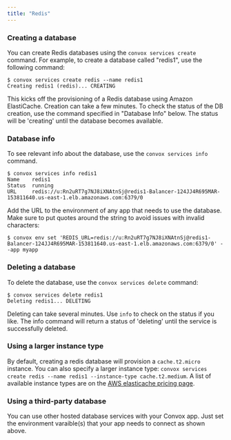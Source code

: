 ```yaml
---
title: "Redis"
---
```

### Creating a database

You can create Redis databases using the `convox services create` command. For example, to create a database called "redis1", use the following command:

    $ convox services create redis --name redis1
    Creating redis1 (redis)... CREATING

This kicks off the provisioning of a Redis database using Amazon ElastiCache. Creation can take a few minutes. To check the status of the DB creation, use the command specified in "Database Info" below. The status will be 'creating' until the database becomes available.

### Database info

To see relevant info about the database, use the `convox services info` command.

    $ convox services info redis1
    Name    redis1
    Status  running
    URL     redis://u:Rn2uRT7g7NJ8iXNAtnSj@redis1-Balancer-124JJ4R695MAR-153811640.us-east-1.elb.amazonaws.com:6379/0

Add the URL to the environment of any app that needs to use the database. Make sure to put quotes around the string to avoid issues with invalid characters:

    $ convox env set 'REDIS_URL=redis://u:Rn2uRT7g7NJ8iXNAtnSj@redis1-Balancer-124JJ4R695MAR-153811640.us-east-1.elb.amazonaws.com:6379/0' --app myapp

### Deleting a database

To delete the database, use the `convox services delete` command:

    $ convox services delete redis1
    Deleting redis1... DELETING

Deleting can take several minutes. Use `info` to check on the status if you like. The info command will return a status of 'deleting' until the service is successfully deleted.

### Using a larger instance type

By default, creating a redis database will provision a `cache.t2.micro` instance. You can also specify a larger instance type: `convox services create redis --name redis1 --instance-type cache.t2.medium`. A list of available instance types are on the [AWS elasticache pricing page](https://aws.amazon.com/elasticache/pricing/).

### Using a third-party database

You can use other hosted database services with your Convox app. Just set the environment varaible(s) that your app needs to connect as shown above.
